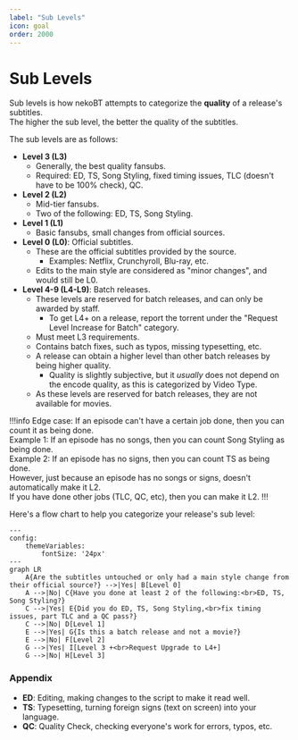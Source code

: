 ```yaml
---
label: "Sub Levels"
icon: goal
order: 2000
---
```

# Sub Levels

Sub levels is how nekoBT attempts to categorize the **quality** of a release's subtitles.<br>
The higher the sub level, the better the quality of the subtitles.<br>

The sub levels are as follows:
- **Level 3 (L3)**
    - Generally, the best quality fansubs.
    - Required: ED, TS, Song Styling, fixed timing issues, TLC (doesn't have to be 100% check), QC.
- **Level 2 (L2)**
    - Mid-tier fansubs.
    - Two of the following: ED, TS, Song Styling.
- **Level 1 (L1)**
    - Basic fansubs, small changes from official sources.
- **Level 0 (L0)**: Official subtitles.
    - These are the official subtitles provided by the source.
        - Examples: Netflix, Crunchyroll, Blu-ray, etc.
    - Edits to the main style are considered as "minor changes", and would still be L0.
- **Level 4-9 (L4-L9)**: Batch releases.
    - These levels are reserved for batch releases, and can only be awarded by staff.
        - To get L4+ on a release, report the torrent under the "Request Level Increase for Batch" category.
    - Must meet L3 requirements.
    - Contains batch fixes, such as typos, missing typesetting, etc.
    - A release can obtain a higher level than other batch releases by being higher quality.
        - Quality is slightly subjective, but it *usually* does not depend on the encode quality, as this is categorized by Video Type.
    - As these levels are reserved for batch releases, they are not available for movies.

!!!info Edge case:
If an episode can't have a certain job done, then you can count it as being done.<br>
Example 1: If an episode has no songs, then you can count Song Styling as being done.<br>
Example 2: If an episode has no signs, then you can count TS as being done.<br>
However, just because an episode has no songs or signs, doesn't automatically make it L2.<br>
If you have done other jobs (TLC, QC, etc), then you can make it L2.
!!!

Here's a flow chart to help you categorize your release's sub level:

```mermaid
---
config:
    themeVariables:
        fontSize: '24px'
---
graph LR
    A{Are the subtitles untouched or only had a main style change from their official source?} -->|Yes| B[Level 0]
    A -->|No| C{Have you done at least 2 of the following:<br>ED, TS, Song Styling?}
    C -->|Yes| E{Did you do ED, TS, Song Styling,<br>fix timing issues, part TLC and a QC pass?}
    C -->|No| D[Level 1]
    E -->|Yes| G{Is this a batch release and not a movie?}
    E -->|No| F[Level 2]
    G -->|Yes| I[Level 3 +<br>Request Upgrade to L4+]
    G -->|No| H[Level 3]
```


### Appendix
- **ED**: Editing, making changes to the script to make it read well.
- **TS**: Typesetting, turning foreign signs (text on screen) into your language.
- **QC**: Quality Check, checking everyone's work for errors, typos, etc.

